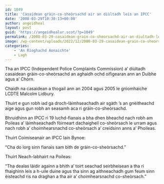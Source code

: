 ```yaml
---
id: 1049
title: 'Casaidean gràin-co-sheòrsachd air an diùltadh leis an IPCC'
date: '2008-03-29T10:30:13+00:00'
author: angeidheal
layout: post
guid: 'https://angeidhealur.scot/?p=1049'
permalink: /2008-03-29-casaidean-grain-co-sheorsachd-air-an-diultadh-leis-an-ipcc/
image: /wp-content/uploads/2022/12/2008-03-29-casaidean-grain-co-sheorsachd-air-an-diultadh-leis-an-ipcc.webp
categories:
    - 'An Rìoghachd Aonaichte'
    - Lagh
---
```


Tha an IPCC (Independent Police Complaints Commission) a’ diùltadh casaidean gràin-co-sheòrsachd an aghaidh ochd oifigearan ann an Duibhe agus a’ Chòrn.

Chaidh na casaidean a thogail ann an 2004 agus 2005 le gnìomhaiche LCDTE Malcolm Lidbury.

Thuirt e gun robh iad ga droch-làimhseachadh air sgàth ’s an gnèitheachd aige agus gun robh an seasamh aca ri gràin-co-sheòrsachd.

Bhruidhinn an IPCC ri 19 luchd-fianais a bha dhen bheachd nach robh am Poileas a’ làimhseachadh fòirneart dachaigheil co-sheòrsach le urram agus nach robh a’ choimhearsnachd co-sheòrsach a’ creidsinn anns a’ Phoileas.

Thuirt Coimiseanair an IPCC Iain Bynoe:

“Cha do lorg sinn fianais sam bith de gràin-co-sheòrsachd.”

Thuirt Neach-labhairt na Poileas:

“Tha dealas làidir againn a bhith a’ toirt seachad seirbheisean a tha ri fhaighinn leis a h-uile duine agus tha sinn ag aithneachadh gum feum sinn èisteachd ris na draghan a tha air a’ choimhearsnachd co-sheòrsach.”